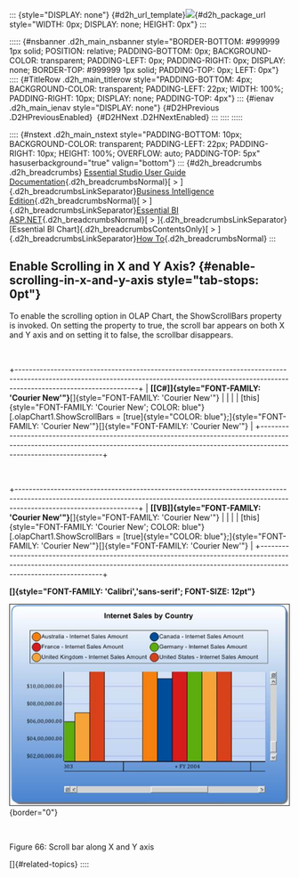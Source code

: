 ::: {style="DISPLAY: none"}
[](ms-xhelp:///?Id=d2h_url_template){#d2h_url_template}![](!package_url!){#d2h_package_url style="WIDTH: 0px; DISPLAY: none; HEIGHT: 0px"}
:::

::::: {#nsbanner .d2h_main_nsbanner style="BORDER-BOTTOM: #999999 1px solid; POSITION: relative; PADDING-BOTTOM: 0px; BACKGROUND-COLOR: transparent; PADDING-LEFT: 0px; PADDING-RIGHT: 0px; DISPLAY: none; BORDER-TOP: #999999 1px solid; PADDING-TOP: 0px; LEFT: 0px"}
:::: {#TitleRow .d2h_main_titlerow style="PADDING-BOTTOM: 4px; BACKGROUND-COLOR: transparent; PADDING-LEFT: 22px; WIDTH: 100%; PADDING-RIGHT: 10px; DISPLAY: none; PADDING-TOP: 4px"}
::: {#ienav .d2h_main_ienav style="DISPLAY: none"}
[](ms-xhelp:///?Id=67155179-624d-4ff6-9b45-9092d3d54049){#D2HPrevious .D2HPreviousEnabled}  [](ms-xhelp:///?Id=4eed17e1-4aef-486c-a3cc-c0edd31776d1){#D2HNext .D2HNextEnabled}
:::
::::
:::::

:::: {#nstext .d2h_main_nstext style="PADDING-BOTTOM: 10px; BACKGROUND-COLOR: transparent; PADDING-LEFT: 22px; PADDING-RIGHT: 10px; HEIGHT: 100%; OVERFLOW: auto; PADDING-TOP: 5px" hasuserbackground="true" valign="bottom"}
::: {#d2h_breadcrumbs .d2h_breadcrumbs}
[Essential Studio User Guide Documentation](ms-xhelp:///?Id=12457748-09e3-4d74-a240-8e049cedf030){.d2h_breadcrumbsNormal}[ \> ]{.d2h_breadcrumbsLinkSeparator}[Business Intelligence Edition](ms-xhelp:///?Id=fdf33dd8-62b2-47b9-ad7b-fc50e590bca5){.d2h_breadcrumbsNormal}[ \> ]{.d2h_breadcrumbsLinkSeparator}[Essential BI ASP.NET](ms-xhelp:///?Id=99c6694e-59c3-4c59-abb5-ce9ce9a948bc){.d2h_breadcrumbsNormal}[ \> ]{.d2h_breadcrumbsLinkSeparator}[Essential BI Chart]{.d2h_breadcrumbsContentsOnly}[ \> ]{.d2h_breadcrumbsLinkSeparator}[How To](ms-xhelp:///?Id=af7cbbbd-bb44-4eac-b709-969d57baee73){.d2h_breadcrumbsNormal}
:::

## Enable Scrolling in X and Y Axis? {#enable-scrolling-in-x-and-y-axis style="tab-stops: 0pt"}

To enable the scrolling option in OLAP Chart, the ShowScrollBars property is invoked. On setting the property to true, the scroll bar appears on both X and Y axis and on setting it to false, the scrollbar disappears.

 

+----------------------------------------------------------------------------------------------------------------------------------------------------------------------------------------------+
| **[\[C#\]]{style="FONT-FAMILY: 'Courier New'"}**[]{style="FONT-FAMILY: 'Courier New'"}                                                                                                       |
|                                                                                                                                                                                              |
| [this]{style="FONT-FAMILY: 'Courier New'; COLOR: blue"}[.olapChart1.ShowScrollBars = [true]{style="COLOR: blue"};]{style="FONT-FAMILY: 'Courier New'"}[]{style="FONT-FAMILY: 'Courier New'"} |
+----------------------------------------------------------------------------------------------------------------------------------------------------------------------------------------------+

 

+----------------------------------------------------------------------------------------------------------------------------------------------------------------------------------------------+
| **[\[VB\]]{style="FONT-FAMILY: 'Courier New'"}**[]{style="FONT-FAMILY: 'Courier New'"}                                                                                                       |
|                                                                                                                                                                                              |
| [this]{style="FONT-FAMILY: 'Courier New'; COLOR: blue"}[.olapChart1.ShowScrollBars = [true]{style="COLOR: blue"};]{style="FONT-FAMILY: 'Courier New'"}[]{style="FONT-FAMILY: 'Courier New'"} |
+----------------------------------------------------------------------------------------------------------------------------------------------------------------------------------------------+

**[]{style="FONT-FAMILY: 'Calibri','sans-serif'; FONT-SIZE: 12pt"}** 

![Description: C:\\Users\\Hari\\Pictures\\OlapChart\\Zooming.png](ImagesExt/image48_69.jpg){border="0"}

 

Figure 66: Scroll bar along X and Y axis

[]{#related-topics}
::::
